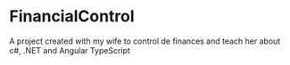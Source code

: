 # FinancialControl
A project created with my wife to control de finances and teach her about c#, .NET and Angular TypeScript
